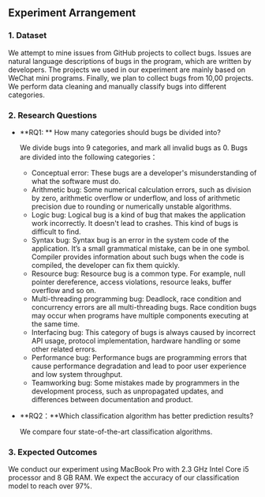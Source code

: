 ## Experiment Arrangement

### 1. Dataset

We attempt to mine issues from GitHub projects to collect bugs. Issues are natural language descriptions of bugs in the program, which are written by developers. The projects we used in our experiment are mainly based on WeChat mini programs. Finally, we plan to collect bugs from 10,00 projects. We perform data cleaning and manually classify bugs into different categories.

### 2. Research Questions

- **RQ1: ** How many categories should bugs be divided into?

  We divide bugs into 9 categories, and mark all invalid bugs as 0. Bugs are divided into the following categories：

  - Conceptual error: These bugs are a developer's misunderstanding of what the software must do.
  - Arithmetic bug: Some numerical calculation errors, such as division by zero, arithmetic overflow or underflow, and loss of arithmetic precision due to rounding or numerically unstable algorithms.
  - Logic bug: Logical bug is a kind of bug that makes the application work incorrectly. It doesn't lead to crashes. This kind of bugs is difficult to find.
  - Syntax bug: Syntax bug is an error in the system code of the application. It’s a small grammatical mistake, can be in one symbol. Compiler provides information about such bugs when the code is compiled, the developer can fix them quickly.
  - Resource bug: Resource bug is a common type. For example, null pointer dereference, access violations, resource leaks, buffer overflow and so on.
  - Multi-threading programming bug: Deadlock, race condition and concurrency errors are all multi-threading  bugs. Race condition bugs may occur when programs have multiple components executing at the same time. 
  - Interfacing bug: This category of bugs is always caused by incorrect API usage, protocol implementation, hardware handling or some other related errors.
  - Performance bug: Performance bugs are programming errors that cause performance degradation and lead to poor user experience and low system throughput.
  - Teamworking bug: Some mistakes made by programmers in the development process, such as unpropagated updates, and differences between documentation and product.

- **RQ2：**Which classification algorithm has better prediction results? 

  We compare four state-of-the-art classification algorithms. 

### 3. Expected Outcomes

We conduct our experiment using MacBook Pro with 2.3 GHz Intel Core i5 processor and 8 GB RAM. We expect the accuracy of our classification model to reach over 97%. 

